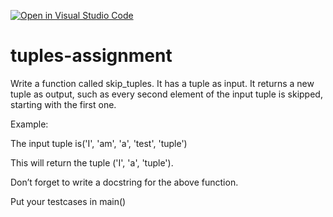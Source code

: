 [![Open in Visual Studio Code](https://classroom.github.com/assets/open-in-vscode-c66648af7eb3fe8bc4f294546bfd86ef473780cde1dea487d3c4ff354943c9ae.svg)](https://classroom.github.com/online_ide?assignment_repo_id=9502549&assignment_repo_type=AssignmentRepo)
# tuples-assignment

Write a function called skip_tuples.
It has a tuple as input. 
It returns a new tuple as output, 
such as every second element of the input tuple is skipped, 
starting with the first one. 

Example:

The input tuple is('I', 'am', 'a', 'test', 'tuple')

This will return the tuple ('I', 'a', 'tuple').

Don’t forget to write a docstring for the above function.

Put your testcases in main()
